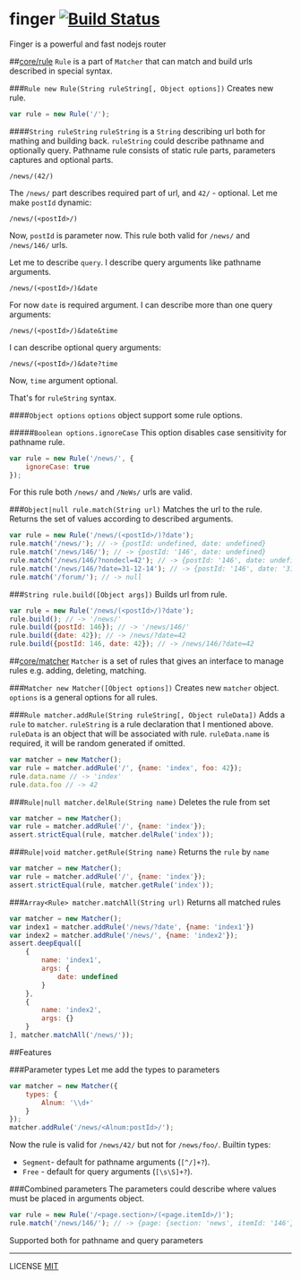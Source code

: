 finger [![Build Status](https://travis-ci.org/fistlabs/finger.svg?branch=master)](https://travis-ci.org/fistlabs/finger)
=========

Finger is a powerful and fast nodejs router

##[core/rule](core/rule.js)
```Rule``` is a part of ```Matcher``` that can match and build urls described in special syntax.

###```Rule new Rule(String ruleString[, Object options])```
Creates new rule.

```js
var rule = new Rule('/');
```

####```String ruleString```
```ruleString``` is a ```String``` describing url both for mathing and building back.
```ruleString``` could describe pathname and optionally query.
Pathname rule consists of static rule parts, parameters captures and optional parts.

```
/news/(42/)
```
The ```/news/``` part describes required part of url, and ```42/``` - optional.
Let me make ```postId``` dynamic:

```
/news/(<postId>/)
```
Now, ```postId``` is parameter now. This rule both valid for ```/news/``` and ```/news/146/``` urls.

Let me to describe ```query```. I describe query arguments like pathname arguments.

```
/news/(<postId>/)&date
```
For now ```date``` is required argument. I can describe more than one query arguments:

```
/news/(<postId>/)&date&time
```
I can describe optional query arguments:

```
/news/(<postId>/)&date?time
```
Now, ```time``` argument optional.

That's for ```ruleString``` syntax.

####```Object options```
```options``` object support some rule options.

#####```Boolean options.ignoreCase```
This option disables case sensitivity for pathname rule.

```js
var rule = new Rule('/news/', {
    ignoreCase: true
});
```

For this rule both ```/news/``` and ```/NeWs/``` urls are valid.

###```Object|null rule.match(String url)```
Matches the url to the rule. Returns the set of values according to described arguments.

```js
var rule = new Rule('/news/(<postId>/)?date');
rule.match('/news/'); // -> {postId: undefined, date: undefined}
rule.match('/news/146/'); // -> {postId: '146', date: undefined}
rule.match('/news/146/?nondecl=42'); // -> {postId: '146', date: undefined}
rule.match('/news/146/?date=31-12-14'); // -> {postId: '146', date: '31-12-14'}
rule.match('/forum/'); // -> null
```

###```String rule.build([Object args])```
Builds url from rule.

```js
var rule = new Rule('/news/(<postId>/)?date');
rule.build(); // -> '/news/'
rule.build({postId: 146}); // -> '/news/146/'
rule.build({date: 42}); // -> /news/?date=42
rule.build({postId: 146, date: 42}); // -> /news/146/?date=42
```
##[core/matcher](core/matcher.js)
```Matcher``` is a set of rules that gives an interface to manage rules e.g. adding, deleting, matching.

###```Matcher new Matcher([Object options])```
Creates new ```matcher``` object. ```options``` is a general options for all rules.

###```Rule matcher.addRule(String ruleString[, Object ruleData])```
Adds a ```rule``` to ```matcher```.
```ruleString``` is a rule declaration that I mentioned above.
```ruleData``` is an object that will be associated with rule. ```ruleData.name``` is required, it will be random generated if omitted.

```js
var matcher = new Matcher();
var rule = matcher.addRule('/', {name: 'index', foo: 42});
rule.data.name // -> 'index'
rule.data.foo // -> 42
```

###```Rule|null matcher.delRule(String name)```
Deletes the rule from set

```js
var matcher = new Matcher();
var rule = matcher.addRule('/', {name: 'index'});
assert.strictEqual(rule, matcher.delRule('index'));
```

###```Rule|void matcher.getRule(String name)```
Returns the ```rule``` by ```name```

```js
var matcher = new Matcher();
var rule = matcher.addRule('/', {name: 'index'});
assert.strictEqual(rule, matcher.getRule('index'));
```

###```Array<Rule> matcher.matchAll(String url)```
Returns all matched rules

```js
var matcher = new Matcher();
var index1 = matcher.addRule('/news/?date', {name: 'index1'})
var index2 = matcher.addRule('/news/', {name: 'index2'});
assert.deepEqual([
    {
        name: 'index1', 
        args: {
            date: undefined
        }
    }, 
    {
        name: 'index2', 
        args: {}
    }
], matcher.matchAll('/news/'));
```

##Features

###Parameter types
Let me add the types to parameters

```js
var matcher = new Matcher({
    types: {
        Alnum: '\\d+'
    }
});
matcher.addRule('/news/<Alnum:postId>/');
```
Now the rule is valid for ```/news/42/``` but not for ```/news/foo/```.
Builtin types:
 * ```Segment```- default for pathname arguments (```[^/]+?```).
 * ```Free```  - default for query arguments (```[\s\S]+?```).

###Combined parameters
The parameters could describe where values must be placed in arguments object.

```js
var rule = new Rule('/<page.section>/(<page.itemId>/)');
rule.match('/news/146/'); // -> {page: {section: 'news', itemId: '146'}}
```
Supported both for pathname and query parameters

---------
LICENSE [MIT](LICENSE)
